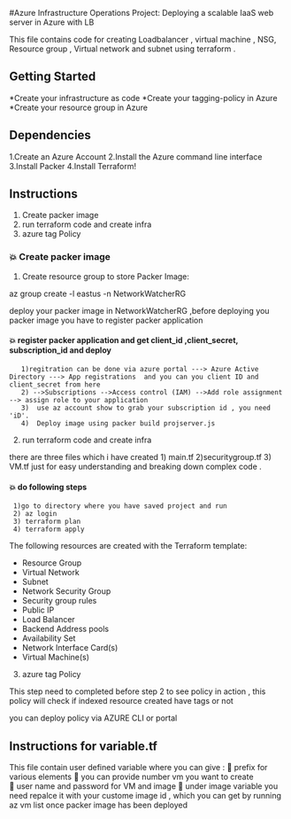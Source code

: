 #Azure Infrastructure Operations Project: Deploying a scalable IaaS web server in Azure with LB 

This file contains code for creating Loadbalancer , virtual machine , NSG, Resource group , Virtual network and subnet using terraform .

## Getting Started

*Create your infrastructure as code
*Create your tagging-policy in Azure
*Create your resource group in Azure

## Dependencies

1.Create an Azure Account
2.Install the Azure command line interface
3.Install Packer
4.Install Terraform!

## Instructions

1. Create packer image 
2. run terraform code and create infra
3. azure tag Policy 

### :collision: Create packer image

1) Create resource group to store Packer Image:

az group create -l eastus -n NetworkWatcherRG

deploy your packer image in  NetworkWatcherRG  ,before deploying you packer image you  have to register  packer application  

#### :collision: register  packer application and get client_id ,client_secret, subscription_id and deploy
       1)regitration can be done via azure portal ---> Azure Active Directory ---> App registrations  and you can you client ID and client_secret from here
       2) -->Subscriptions -->Access control (IAM) -->Add role assignment --> assign role to your application 
       3)  use az account show to grab your subscription id , you need 'iD'.
       4)  Deploy image using packer build projserver.js

       
2. run terraform code and create infra

there are three files which i have created 1) main.tf 2)securitygroup.tf 3) VM.tf  just for easy understanding and breaking down complex code .
     
#### :collision: do following steps 
     1)go to directory where you have saved project and run 
     2) az login 
     3) terraform plan
     4) terraform apply


The following resources are created with the Terraform template:

- Resource Group
- Virtual Network
- Subnet
- Network Security Group
- Security group rules
- Public IP
- Load Balancer
- Backend Address pools
- Availability Set
- Network Interface Card(s)
- Virtual Machine(s)

3)  azure tag Policy  

This step need to completed before step 2 to see policy in action , this policy will check if indexed resource created have tags or not 

you can deploy policy via AZURE CLI or portal 
       
 ## Instructions for variable.tf

 This file contain user defined variable where you can give :
:cow2: prefix for various elements 
:cow2: you can provide number vm you want to create  
:cow2: user name and password for VM and image 
:cow2: under image   variable you need repalce it with your custome image id   , which you can get by running az vm list once packer image has been deployed     
    



